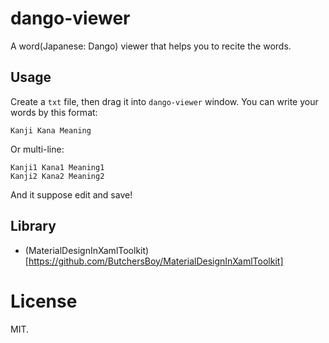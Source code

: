 # dango-viewer
A word(Japanese: Dango) viewer that helps you to recite the words.

## Usage
Create a `txt` file, then drag it into `dango-viewer` window.
You can write your words by this format:

    Kanji Kana Meaning

Or multi-line:

    Kanji1 Kana1 Meaning1
    Kanji2 Kana2 Meaning2

And it suppose edit and save!

## Library
* (MaterialDesignInXamlToolkit)[https://github.com/ButchersBoy/MaterialDesignInXamlToolkit]

# License
MIT.

